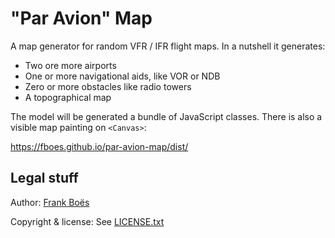 "Par Avion" Map
===============

A map generator for random VFR / IFR flight maps. In a nutshell it generates:

* Two ore more airports
* One or more navigational aids, like VOR or NDB
* Zero or more obstacles like radio towers
* A topographical map

The model will be generated a bundle of JavaScript classes. There is also a visible map painting on `<Canvas>`:

https://fboes.github.io/par-avion-map/dist/

Legal stuff
-----------

Author: [Frank Boës](https://3960.org)

Copyright & license: See [LICENSE.txt](LICENSE.txt)
